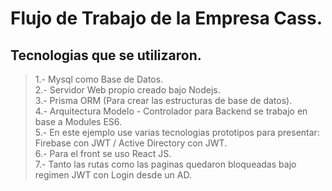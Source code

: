 # Flujo de Trabajo de la Empresa Cass.
## Tecnologias que se utilizaron.
> 1.- Mysql como Base de Datos.  
> 2.- Servidor Web propio creado bajo Nodejs.  
> 3.- Prisma ORM (Para crear las estructuras de base de datos).  
> 4.- Arquitectura Modelo - Controlador para Backend se trabajo en base a Modules ES6.  
> 5.- En este ejemplo use varias tecnologias prototipos para presentar: Firebase con JWT / Active Directory con JWT.  
> 6.- Para el front se uso React JS.  
> 7.- Tanto las rutas como las paginas quedaron bloqueadas bajo regimen JWT con Login desde un AD.  
